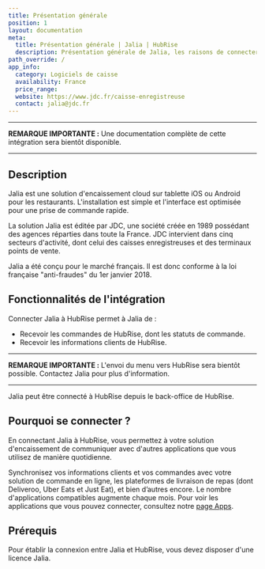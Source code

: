 ```yaml
---
title: Présentation générale
position: 1
layout: documentation
meta:
  title: Présentation générale | Jalia | HubRise
  description: Présentation générale de Jalia, les raisons de connecter votre caisse à HubRise et liste des fonctionnalités de l'intégration avec HubRise.
path_override: /
app_info:
  category: Logiciels de caisse
  availability: France
  price_range:
  website: https://www.jdc.fr/caisse-enregistreuse
  contact: jalia@jdc.fr
---
```


---

**REMARQUE IMPORTANTE :** Une documentation complète de cette intégration sera bientôt disponible.

---

## Description

Jalia est une solution d'encaissement cloud sur tablette iOS ou Android pour les restaurants. L'installation est simple et l'interface est optimisée pour une prise de commande rapide.

La solution Jalia est éditée par JDC, une société créée en 1989 possédant des agences réparties dans toute la France. JDC intervient dans cinq secteurs d'activité, dont celui des caisses enregistreuses et des terminaux points de vente.

Jalia a été conçu pour le marché français. Il est donc conforme à la loi française "anti-fraudes" du 1er janvier 2018.

## Fonctionnalités de l'intégration

Connecter Jalia à HubRise permet à Jalia de :

- Recevoir les commandes de HubRise, dont les statuts de commande.
- Recevoir les informations clients de HubRise.

---

**REMARQUE IMPORTANTE :** L'envoi du menu vers HubRise sera bientôt possible. Contactez Jalia pour plus d'information.

---

Jalia peut être connecté à HubRise depuis le back-office de HubRise.

## Pourquoi se connecter ?

En connectant Jalia à HubRise, vous permettez à votre solution d'encaissement de communiquer avec d'autres applications que vous utilisez de manière quotidienne.

Synchronisez vos informations clients et vos commandes avec votre solution de commande en ligne, les plateformes de livraison de repas (dont Deliveroo, Uber Eats et Just Eat), et bien d’autres encore. Le nombre d'applications compatibles augmente chaque mois. Pour voir les applications que vous pouvez connecter, consultez notre [page Apps](/apps).

## Prérequis

Pour établir la connexion entre Jalia et HubRise, vous devez disposer d'une licence Jalia.
